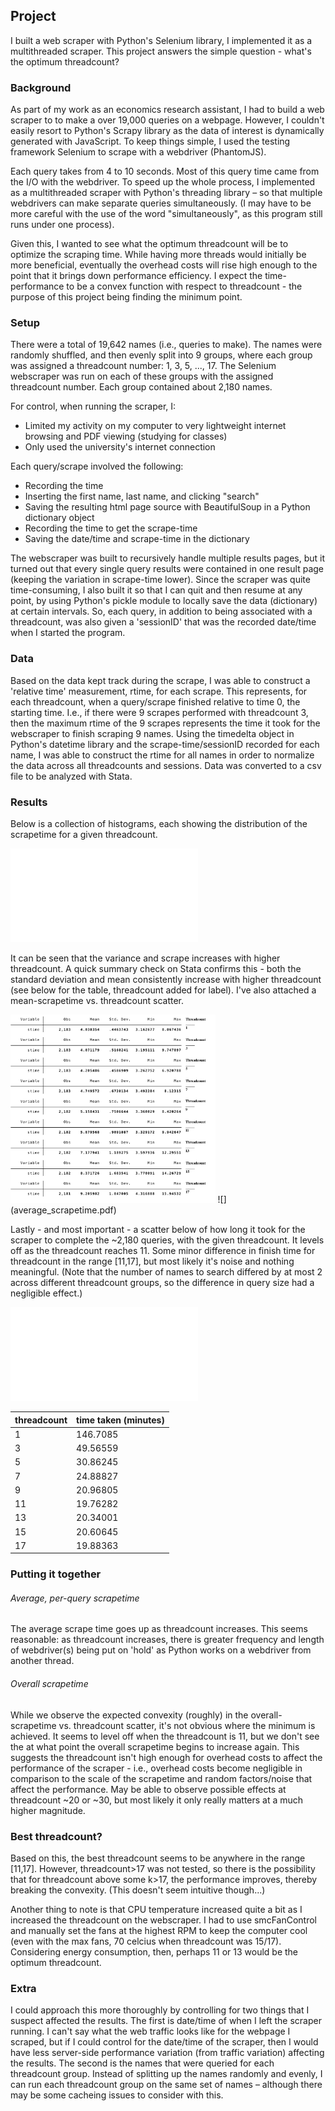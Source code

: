 ##  Project
I built a web scraper with Python's Selenium library, I implemented it as a multithreaded scraper. This project answers the simple question - what's the optimum threadcount?


### Background
As part of my work as an economics research assistant, I had to build a web scraper to to make a over 19,000 queries on a webpage. However, I couldn't easily resort to Python's Scrapy library as the data of interest is dynamically generated with JavaScript. To keep things simple, I used the testing framework Selenium to scrape with a webdriver (PhantomJS).

Each query takes from 4 to 10 seconds. Most of this query time came from the I/O with the webdriver. To speed up the whole process, I implemented as a multithreaded scraper with Python's threading library – so that multiple webdrivers can make separate queries simultaneously. (I may have to be more careful with the use of the word "simultaneously", as this program still runs under one process).

Given this, I wanted to see what the optimum threadcount will be to optimize the scraping time. While having more threads would initially be more beneficial, eventually the overhead costs will rise high enough to the point that it brings down performance efficiency. I expect the time-performance to be a convex function with respect to threadcount - the purpose of this project being finding the minimum point.

### Setup
There were a total of 19,642 names (i.e., queries to make). The names were randomly shuffled, and then evenly split into 9 groups, where each group was assigned a threadcount number: 1, 3, 5, ..., 17. The Selenium webscraper was run on each of these groups with the assigned threadcount number. Each group contained about 2,180 names.

For control, when running the scraper, I:
- Limited my activity on my computer to very lightweight internet browsing and PDF viewing (studying for classes)
- Only used the university's internet connection

Each query/scrape involved the following:
- Recording the time
- Inserting the first name, last name, and clicking "search"
- Saving the resulting html page source with BeautifulSoup in a Python dictionary object
- Recording the time to get the scrape-time
- Saving the date/time and scrape-time in the dictionary

The webscraper was built to recursively handle multiple results pages, but it turned out that every single query results were contained in one result page (keeping the variation in scrape-time lower). Since the scraper was quite time-consuming, I also built it so that I can quit and then resume at any point, by using Python's pickle module to locally save the data (dictionary) at certain intervals. So, each query, in addition to being associated with a threadcount, was also given a 'sessionID' that was the recorded date/time when I started the program.

### Data
Based on the data kept track during the scrape, I was able to construct a 'relative time' measurement, rtime, for each scrape. This represents, for each threadcount, when a query/scrape finished relative to time 0, the starting time. I.e., if there were 9 scrapes performed with threadcount 3, then the maximum rtime of the 9 scrapes represents the time it took for the webscraper to finish scraping 9 names. Using the timedelta object in Python's datetime library and the scrape-time/sessionID recorded for each name, I was able to construct the rtime for all names in order to normalize the data across all threadcounts and sessions. Data was converted to a csv file to be analyzed with Stata.

### Results
Below is a collection of histograms, each showing the distribution of the scrapetime for a given threadcount. 

![](histogram.pdf)

It can be seen that the variance and scrape increases with higher threadcount. A quick summary check on Stata confirms this - both the standard deviation and mean consistently increase with higher threadcount (see below for the table, threadcount added for label). I've also attached a mean-scrapetime vs. threadcount scatter.

<img src="scrapetime_stats.png" width="65%">
![](average_scrapetime.pdf)

Lastly - and most important - a scatter below of how long it took for the scraper to complete the ~2,180 queries, with the given threadcount. It levels off as the threadcount reaches 11. Some minor difference in finish time for threadcount in the range \[11,17], but most likely it's noise and nothing meaningful. (Note that the number of names to search differed by at most 2 across different threadcount groups, so the difference in query size had a negligible effect.)

![](finish.pdf)

|threadcount|time taken (minutes)|
|--|--|
|1|146.7085|
|3|49.56559|
|5|30.86245|
|7|24.88827|
|9|20.96805|
|11|19.76282|
|13|20.34001|
|15|20.60645|
|17|19.88363|

### Putting it together

###### Average, per-query scrapetime
The average scrape time goes up as threadcount increases. This seems reasonable: as threadcount increases, there is greater frequency and length of webdriver(s) being put on 'hold' as Python works on a webdriver from another thread. 

###### Overall scrapetime
While we observe the expected convexity (roughly) in the overall-scrapetime vs. threadcount scatter, it's not obvious where the minimum is achieved. It seems to level off when the threadcount is 11, but we don't see the at what point the overall scrapetime begins to increase again. This suggests the threadcount isn't high enough for overhead costs to affect the performance of the scraper - i.e., overhead costs become negligible in comparison to the scale of the scrapetime and random factors/noise that affect the performance. May be able to observe possible effects at threadcount ~20 or ~30, but most likely it only really matters at a much higher magnitude. 

### Best threadcount?
Based on this, the best threadcount seems to be anywhere in the range \[11,17]. However, threadcount>17 was not tested, so there is the possibility that for threadcount above some k>17, the performance improves, thereby breaking the convexity. (This doesn't seem intuitive though...)

Another thing to note is that CPU temperature increased quite a bit as I increased the threadcount on the webscraper. I had to use smcFanControl and manually set the fans at the highest RPM to keep the computer cool (even with the max fans, 70 celcius when threadcount was 15/17). Considering energy consumption, then, perhaps 11 or 13 would be the optimum threadcount.

### Extra
I could approach this more thoroughly by controlling for two things that I suspect affected the results. The first is date/time of when I left the scraper running. I can't say what the web traffic looks like for the webpage I scraped, but if I could control for the date/time of the scraper, then I would have less server-side performance variation (from traffic variation) affecting the results. The second is the names that were queried for each threadcount group. Instead of splitting up the names randomly and evenly, I can run each threadcount group on the same set of names – although there may be some cacheing issues to consider with this.




